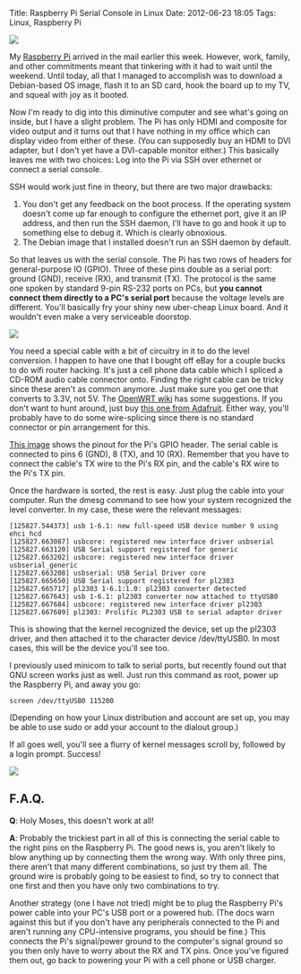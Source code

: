 Title: Raspberry Pi Serial Console in Linux
Date: 2012-06-23 18:05
Tags: Linux, Raspberry Pi

![](https://img.bityard.net/blog/rpi_serial_main.JPG)

My [Raspberry Pi](http://www.raspberrypi.org/) arrived in the mail earlier this week. However, work, family, and other commitments meant that tinkering with it had to wait until the weekend. Until today, all that I managed to accomplish was to download a Debian-based OS image, flash it to an SD card, hook the board up to my TV, and squeal with joy as it booted.

Now I'm ready to dig into this diminutive computer and see what's going on inside, but I have a slight problem. The Pi has only HDMI and composite for video output and it turns out that I have nothing in my office which can display video from either of these. (You can supposedly buy an HDMI to DVI adapter, but I don't yet have a DVI-capable monitor either.) This basically leaves me with two choices: Log into the Pi via SSH over ethernet or connect a serial console.

SSH would work just fine in theory, but there are two major drawbacks:

1. You don't get any feedback on the boot process. If the operating system doesn't come up far enough to configure the ethernet port, give it an IP address, and then run the SSH daemon, I'll have to go and hook it up to something else to debug it. Which is clearly obnoxious.
1. The Debian image that I installed doesn't run an SSH daemon by default.

So that leaves us with the serial console. The Pi has two rows of headers for general-purpose IO (GPIO). Three of these pins double as a serial port: ground (GND), receive (RX), and transmit (TX). The protocol is the same one spoken by standard 9-pin RS-232 ports on PCs, but **you cannot connect them directly to a PC's serial port** because the voltage levels are different. You'll basically fry your shiny new uber-cheap Linux board. And it wouldn't even make a very serviceable doorstop.

![](https://img.bityard.net/blog/rpi_serial_cable.JPG)

You need a special cable with a bit of circuitry in it to do the level conversion. I happen to have one that I bought off eBay for a couple bucks to do wifi router hacking. It's just a cell phone data cable which I spliced a CD-ROM audio cable connector onto. Finding the right cable can be tricky since these aren't as common anymore. Just make sure you get one that converts to 3.3V, not 5V. The [OpenWRT wiki](http://wiki.openwrt.org/doc/hardware/port.serial) has some suggestions. If you don't want to hunt around, just buy [this one from Adafruit](https://www.adafruit.com/products/70). Either way, you'll probably have to do some wire-splicing since there is no standard connector or pin arrangement for this.

[This image](http://elinux.org/File:GPIOs.png) shows the pinout for the Pi's GPIO header. The serial cable is connected to pins 6 (GND), 8 (TX), and 10 (RX). Remember that you have to connect the cable's TX wire to the Pi's RX pin, and the cable's RX wire to the Pi's TX pin.

Once the hardware is sorted, the rest is easy. Just plug the cable into your computer. Run the dmesg  command to see how your system recognized the level converter. In my case, these were the relevant messages:

    [125827.544373] usb 1-6.1: new full-speed USB device number 9 using ehci_hcd
    [125827.663087] usbcore: registered new interface driver usbserial
    [125827.663120] USB Serial support registered for generic
    [125827.663202] usbcore: registered new interface driver usbserial_generic
    [125827.663208] usbserial: USB Serial Driver core
    [125827.665650] USB Serial support registered for pl2303
    [125827.665717] pl2303 1-6.1:1.0: pl2303 converter detected
    [125827.667643] usb 1-6.1: pl2303 converter now attached to ttyUSB0
    [125827.667684] usbcore: registered new interface driver pl2303
    [125827.667689] pl2303: Prolific PL2303 USB to serial adaptor driver

This is showing that the kernel recognized the device, set up the pl2303 driver, and then attached it to the character device /dev/ttyUSB0. In most cases, this will be the device you'll see too.

I previously used minicom to talk to serial ports, but recently found out that GNU screen works just as well. Just run this command as root, power up the Raspberry Pi, and away you go:

    screen /dev/ttyUSB0 115200

(Depending on how your Linux distribution and account are set up, you may be able to use sudo or add your account to the dialout group.)

If all goes well, you'll see a flurry of kernel messages scroll by, followed by a login prompt. Success!

![](https://img.bityard.net/blog/rpi_serial_console.png)

## F.A.Q.

**Q**: Holy Moses, this doesn't work at all!

**A**: Probably the trickiest part in all of this is connecting the serial cable to the right pins on the Raspberry Pi. The good news is, you aren't likely to blow anything up by connecting them the wrong way. With only three pins, there aren't that many different combinations, so just try them all. The ground wire is probably going to be easiest to find, so try to connect that one first and then you have only two combinations to try.

Another strategy (one I have not tried) might be to plug the Raspberry Pi's power cable into your PC's USB port or a powered hub. (The docs warn against this but if you don't have any peripherals connected to the Pi and aren't running any CPU-intensive programs, you should be fine.) This connects the Pi's signal/power ground to the computer's signal ground so you then only have to worry about the RX and TX pins. Once you've figured them out, go back to powering your Pi with a cell phone or USB charger.
